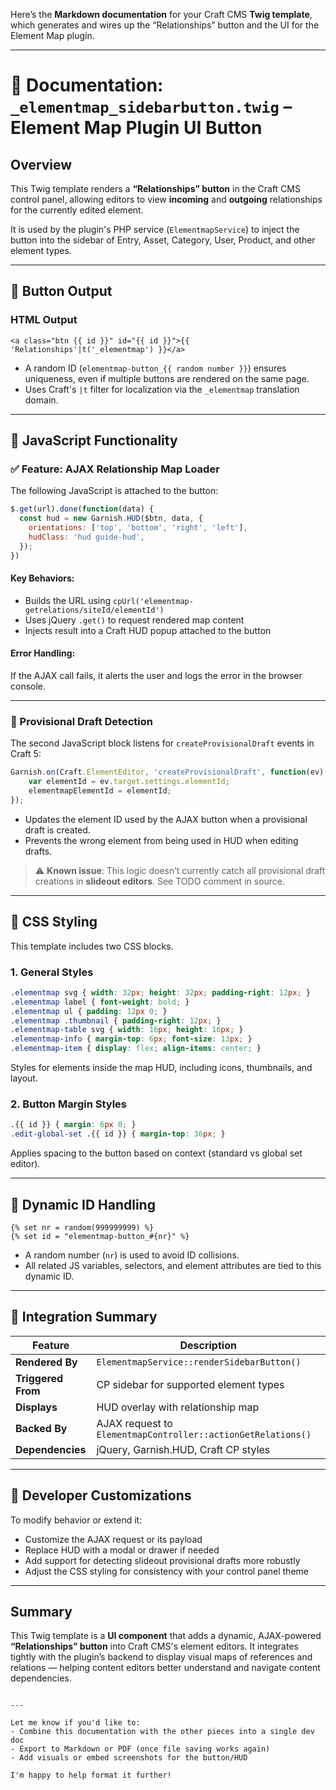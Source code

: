 Here’s the **Markdown documentation** for your Craft CMS **Twig template**, which generates and wires up the “Relationships” button and the UI for the Element Map plugin.

---


# 📘 Documentation: `_elementmap_sidebarbutton.twig` – Element Map Plugin UI Button

## Overview

This Twig template renders a **“Relationships” button** in the Craft CMS control panel, allowing editors to view **incoming** and **outgoing** relationships for the currently edited element.

It is used by the plugin's PHP service (`ElementmapService`) to inject the button into the sidebar of Entry, Asset, Category, User, Product, and other element types.

---

## 📌 Button Output

### HTML Output

```twig
<a class="btn {{ id }}" id="{{ id }}">{{ 'Relationships'|t('_elementmap') }}</a>
````

* A random ID (`elementmap-button_{{ random number }}`) ensures uniqueness, even if multiple buttons are rendered on the same page.
* Uses Craft's `|t` filter for localization via the `_elementmap` translation domain.

---

## 🧠 JavaScript Functionality

### ✅ Feature: AJAX Relationship Map Loader

The following JavaScript is attached to the button:

```js
$.get(url).done(function(data) {
  const hud = new Garnish.HUD($btn, data, {
    orientations: ['top', 'bottom', 'right', 'left'],
    hudClass: 'hud guide-hud',
  });
})
```

#### Key Behaviors:

* Builds the URL using `cpUrl('elementmap-getrelations/siteId/elementId')`
* Uses jQuery `.get()` to request rendered map content
* Injects result into a Craft HUD popup attached to the button

#### Error Handling:

If the AJAX call fails, it alerts the user and logs the error in the browser console.

---

### 🧪 Provisional Draft Detection

The second JavaScript block listens for `createProvisionalDraft` events in Craft 5:

```js
Garnish.on(Craft.ElementEditor, 'createProvisionalDraft', function(ev) {
    var elementId = ev.target.settings.elementId;
    elementmapElementId = elementId;
});
```

* Updates the element ID used by the AJAX button when a provisional draft is created.
* Prevents the wrong element from being used in HUD when editing drafts.

> ⚠️ **Known issue**: This logic doesn’t currently catch all provisional draft creations in **slideout editors**. See TODO comment in source.

---

## 🎨 CSS Styling

This template includes two CSS blocks.

### 1. General Styles

```css
.elementmap svg { width: 32px; height: 32px; padding-right: 12px; }
.elementmap label { font-weight: bold; }
.elementmap ul { padding: 12px 0; }
.elementmap .thumbnail { padding-right: 12px; }
.elementmap-table svg { width: 16px; height: 16px; }
.elementmap-info { margin-top: 6px; font-size: 13px; }
.elementmap-item { display: flex; align-items: center; }
```

Styles for elements inside the map HUD, including icons, thumbnails, and layout.

### 2. Button Margin Styles

```css
.{{ id }} { margin: 6px 0; }
.edit-global-set .{{ id }} { margin-top: 36px; }
```

Applies spacing to the button based on context (standard vs global set editor).

---

## 🔐 Dynamic ID Handling

```twig
{% set nr = random(999999999) %}
{% set id = "elementmap-button_#{nr}" %}
```

* A random number (`nr`) is used to avoid ID collisions.
* All related JS variables, selectors, and element attributes are tied to this dynamic ID.

---

## 🧩 Integration Summary

| Feature            | Description                                                  |
| ------------------ | ------------------------------------------------------------ |
| **Rendered By**    | `ElementmapService::renderSidebarButton()`                   |
| **Triggered From** | CP sidebar for supported element types                       |
| **Displays**       | HUD overlay with relationship map                            |
| **Backed By**      | AJAX request to `ElementmapController::actionGetRelations()` |
| **Dependencies**   | jQuery, Garnish.HUD, Craft CP styles                         |

---

## 🔄 Developer Customizations

To modify behavior or extend it:

* Customize the AJAX request or its payload
* Replace HUD with a modal or drawer if needed
* Add support for detecting slideout provisional drafts more robustly
* Adjust the CSS styling for consistency with your control panel theme

---

## Summary

This Twig template is a **UI component** that adds a dynamic, AJAX-powered **“Relationships” button** into Craft CMS's element editors. It integrates tightly with the plugin’s backend to display visual maps of references and relations — helping content editors better understand and navigate content dependencies.

```

---

Let me know if you'd like to:
- Combine this documentation with the other pieces into a single dev doc
- Export to Markdown or PDF (once file saving works again)
- Add visuals or embed screenshots for the button/HUD

I'm happy to help format it further!
```
